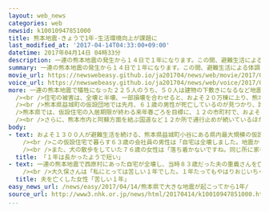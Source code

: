 ```yaml
---
layout: web_news
categories: web
newsid: k10010947851000
title: 熊本地震-きょうで1年-生活環境向上が課題に
last_modified_at: '2017-04-14T04:33:00+09:00'
datetime: 2017年04月14日 04時33分
description: 一連の熊本地震の発生から１４日で１年になります。この間、避難生活による体調の悪化などで亡くなる「災害関連死」と認定された人は、熊本県と大分県で合わせて１６９人に上っていて、およそ４万７０００人が仮設住宅などで避難生活を続ける中、災害公営住宅の整備など生活環境の向上が課題になっています。
summary: 一連の熊本地震の発生から１４日で１年になります。この間、避難生活による体調の悪化などで亡くなる「災害関連死」と認定された人は、熊本県と大分県で合わせて１６９人に上っていて、およそ４万７０００人が仮設住宅などで避難生活を続ける中、災害公営住宅の整備など生活環境の向上が課題になっています。
movie_url: https://newswebeasy.github.io/ja201704/news/web/movie/2017/04/14/k10010947851000.mp4
voice_url: https://newswebeasy.github.io/ja201704/news/web/voice/2017/04/14/k10010947851000.mp3
more: 一連の熊本地震で犠牲になった２２５人のうち、５０人は建物の下敷きになるなど地震が直接の原因で死亡しましたが、避難生活による体調の悪化などで亡くなり、市町村から「災害関連死」と認定される人は増え続けていて、これまでに、熊本県で１６６人、大分県で３人の合わせて１６９人に上っています。<br
  /><br />住宅の被害は、全壊と半壊、一部損壊を合わせると、およそ２０万棟に上り、熊本県では今もおよそ４万７０００人が仮設住宅やいわゆる「みなし仮設」などで避難生活を続けています。<br
  /><br />熊本県益城町の仮設団地では先月、６１歳の男性が死亡しているのが見つかり、誰にもみとられずに亡くなる孤独死と見られるケースも出ています。<br /><br
  />熊本県では、仮設住宅の入居期限が終わる来年春ごろを目標に、１２の市町村で、およそ１０００戸の災害公営住宅が整備される計画で、住民の生活環境の向上が課題になっています。<br
  /><br />さらに、熊本市内と阿蘇方面を結ぶ国道など１２か所で通行止めが続いているほか、ＪＲ豊肥線と南阿蘇鉄道も一部の区間が運休していて、交通インフラの復旧も課題になっています。
body:
- text: およそ１３００人が避難生活を続ける、熊本県益城町小谷にある県内最大規模の仮設住宅では、一連の地震の発生から１年となる１４日、午前６時すぎに太陽が昇りました。<br
    /><br />この仮設住宅で暮らす６３歳の会社員の男性は「自宅は全壊しました。地震からの１年は長かったようで短かったです。今後は、くよくよしていてもしかたがないので、前向きになりたいと思います」と話していました。<br
    /><br />また、犬の散歩をしていた７６歳の女性は「落ち着かないですね。同じ所に家を建てたいと思っていますが、どうなるかまだわかりません」と話していました。
  title: 「１年は長かったようで短い」
- text: 一連の熊本地震で西原村にあった自宅が全壊し、当時８３歳だった夫の重義さんを亡くした大久保瑞子さんは、西原村の仮設住宅に移り住み、息子家族と５人で暮らしています。<br
    /><br />大久保さんは「私にとっては苦しい１年でした。１年たってもやはりおじいちゃんがいないのが苦しい。おじいちゃんには、残った家族を守ってくださいとお祈りしています。全国の皆さんの支援には本当に感謝しています」と話していました。
  title: 夫を亡くした女性「苦しい１年」
easy_news_url: /news/easy/2017/04/14/熊本県で大きな地震が起こってから1年/
source_url: http://www3.nhk.or.jp/news/html/20170414/k10010947851000.html?utm_int=news_contents_news-main_002
...
```

